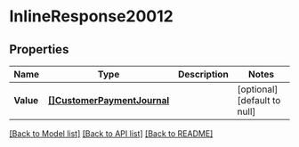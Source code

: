 # InlineResponse20012

## Properties
Name | Type | Description | Notes
------------ | ------------- | ------------- | -------------
**Value** | [**[]CustomerPaymentJournal**](customerPaymentJournal.md) |  | [optional] [default to null]

[[Back to Model list]](../README.md#documentation-for-models) [[Back to API list]](../README.md#documentation-for-api-endpoints) [[Back to README]](../README.md)


